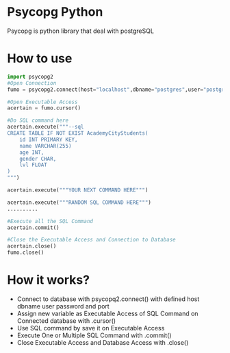 # Psycopg Python

Psycopg is python library that deal with postgreSQL

# How to use

```py
import psycopg2
#Open Connection
fumo = psycopg2.connect(host="localhost",dbname="postgres",user="postgres",password="123321",port="5432")

#Open Executable Access
acertain = fumo.cursor()

#Do SQL command here
acertain.execute("""--sql
CREATE TABLE IF NOT EXIST AcademyCityStudents(
    id INT PRIMARY KEY,
    name VARCHAR(255)
    age INT,
    gender CHAR,
    lvl FLOAT
)
""")

acertain.execute("""YOUR NEXT COMMAND HERE""")

acertain.execute("""RANDOM SQL COMMAND HERE""")
..........

#Execute all the SQL Command
acertain.commit()

#Close the Executable Access and Connection to Database
acertain.close()
fumo.close()
```

# How it works?

- Connect to database with psycopq2.connect() with defined host dbname user password and port
- Assign new variable as Executable Access of SQL Command on Connected database with .cursor()
- Use SQL command by save it on Executable Access
- Execute One or Multiple SQL Command with .commit()
- Close Executable Access and Database Access with .close()
